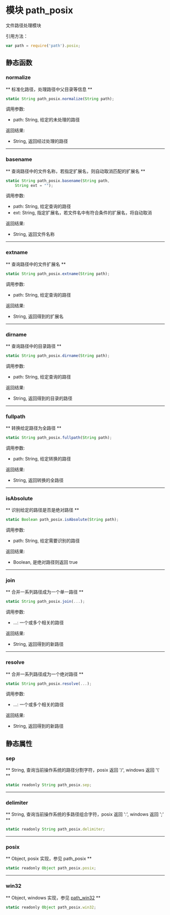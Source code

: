 # 模块 path_posix
文件路径处理模块

引用方法：

```JavaScript
var path = require('path').posix;
```

## 静态函数
        
### normalize
** 标准化路径，处理路径中父目录等信息 **

```JavaScript
static String path_posix.normalize(String path);
```

调用参数:
* path: String, 给定的未处理的路径

返回结果:
* String, 返回经过处理的路径

--------------------------
### basename
** 查询路径中的文件名称，若指定扩展名，则自动取消匹配的扩展名 **

```JavaScript
static String path_posix.basename(String path,
    String ext = "");
```

调用参数:
* path: String, 给定查询的路径
* ext: String, 指定扩展名，若文件名中有符合条件的扩展名，将自动取消

返回结果:
* String, 返回文件名称

--------------------------
### extname
** 查询路径中的文件扩展名 **

```JavaScript
static String path_posix.extname(String path);
```

调用参数:
* path: String, 给定查询的路径

返回结果:
* String, 返回得到的扩展名

--------------------------
### dirname
** 查询路径中的目录路径 **

```JavaScript
static String path_posix.dirname(String path);
```

调用参数:
* path: String, 给定查询的路径

返回结果:
* String, 返回得到的目录的路径

--------------------------
### fullpath
** 转换给定路径为全路径 **

```JavaScript
static String path_posix.fullpath(String path);
```

调用参数:
* path: String, 给定转换的路径

返回结果:
* String, 返回转换的全路径

--------------------------
### isAbsolute
** 识别给定的路径是否是绝对路径 **

```JavaScript
static Boolean path_posix.isAbsolute(String path);
```

调用参数:
* path: String, 给定需要识别的路径

返回结果:
* Boolean, 是绝对路径则返回 true

--------------------------
### join
** 合并一系列路径成为一个单一路径 **

```JavaScript
static String path_posix.join(...);
```

调用参数:
* ...: 一个或多个相关的路径

返回结果:
* String, 返回得到的新路径

--------------------------
### resolve
** 合并一系列路径成为一个绝对路径 **

```JavaScript
static String path_posix.resolve(...);
```

调用参数:
* ...: 一个或多个相关的路径

返回结果:
* String, 返回得到的新路径

## 静态属性
        
### sep
** String, 查询当前操作系统的路径分割字符，posix 返回 '/', windows 返回  '\\' **

```JavaScript
static readonly String path_posix.sep;
```

--------------------------
### delimiter
** String, 查询当前操作系统的多路径组合字符，posix 返回 ':', windows 返回  ';' **

```JavaScript
static readonly String path_posix.delimiter;
```

--------------------------
### posix
** Object, posix 实现，参见 path_posix **

```JavaScript
static readonly Object path_posix.posix;
```

--------------------------
### win32
** Object, windows 实现，参见 [path_win32](path_win32.md) **

```JavaScript
static readonly Object path_posix.win32;
```

